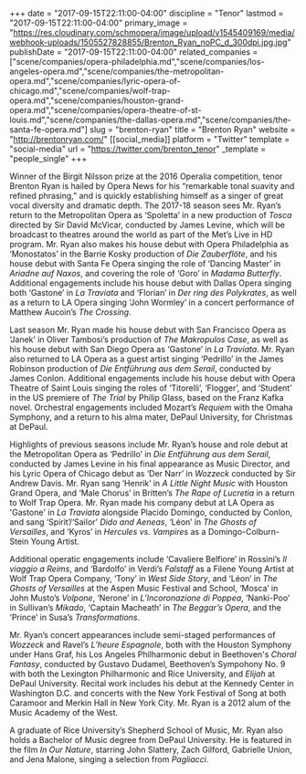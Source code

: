 +++
date = "2017-09-15T22:11:00-04:00"
discipline = "Tenor"
lastmod = "2017-09-15T22:11:00-04:00"
primary_image = "https://res.cloudinary.com/schmopera/image/upload/v1545409169/media/webhook-uploads/1505527828855/Brenton_Ryan_noPC_d_300dpi.jpg.jpg"
publishDate = "2017-09-15T22:11:00-04:00"
related_companies = ["scene/companies/opera-philadelphia.md","scene/companies/los-angeles-opera.md","scene/companies/the-metropolitan-opera.md","scene/companies/lyric-opera-of-chicago.md","scene/companies/wolf-trap-opera.md","scene/companies/houston-grand-opera.md","scene/companies/opera-theatre-of-st-louis.md","scene/companies/the-dallas-opera.md","scene/companies/the-santa-fe-opera.md"]
slug = "brenton-ryan"
title = "Brenton Ryan"
website = "http://brentonryan.com/"
[[social_media]]
platform = "Twitter"
template = "social-media"
url = "https://twitter.com/brenton_tenor"
_template = "people_single"
+++

Winner of the Birgit Nilsson prize at the 2016 Operalia competition, tenor Brenton Ryan is hailed by Opera News for his “remarkable tonal suavity and refined phrasing,” and is quickly establishing himself as a singer of great vocal diversity and dramatic depth. The 2017-18 season sees Mr. Ryan’s return to the Metropolitan Opera as ‘Spoletta’ in a new production of *Tosca* directed by Sir David McVicar, conducted by James Levine, which will be broadcast to theatres around the world as part of the Met’s Live in HD program. Mr. Ryan also makes his house debut with Opera Philadelphia as ‘Monostatos’ in the Barrie Kosky production of *Die Zauberflöte*, and his house debut with Santa Fe Opera singing the role of ‘Dancing Master’ in *Ariadne auf Naxos*, and covering the role of ‘Goro’ in *Madama Butterfly*. Additional engagements include his house debut with Dallas Opera singing both ‘Gastone’ in *La Traviata* and ‘Florian’ in *Der ring des Polykrates*, as well as a return to LA Opera singing ‘John Wormley’ in a concert performance of Matthew Aucoin’s *The Crossing*.  

Last season Mr. Ryan made his house debut with San Francisco Opera as ‘Janek’ in Oliver Tambosi’s production of *The Makropulos Case*, as well as his house debut with San Diego Opera as ‘Gastone’ in *La Traviata*. Mr. Ryan also returned to LA Opera as a guest artist singing ‘Pedrillo’ in the James Robinson production of *Die Entführung aus dem Serail*, conducted by James Conlon. Additional engagements include his house debut with Opera Theatre of Saint Louis singing the roles of ‘Titorelli’, ‘Flogger’, and ‘Student’ in the US premiere of *The Trial* by Philip Glass, based on the Franz Kafka novel. Orchestral engagements included Mozart’s *Requiem* with the Omaha Symphony, and a return to his alma mater, DePaul University, for Christmas at DePaul. 

Highlights of previous seasons include Mr. Ryan’s house and role debut at the Metropolitan Opera as ‘Pedrillo’ in *Die Entführung aus dem Serail*, conducted by James Levine in his final appearance as Music Director, and his Lyric Opera of Chicago debut as ‘Der Narr’ in *Wozzeck* conducted by Sir Andrew Davis. Mr. Ryan sang ‘Henrik’ in *A Little Night Music* with Houston Grand Opera, and ‘Male Chorus’ in Britten’s *The Rape of Lucretia* in a return to Wolf Trap Opera. Mr. Ryan made his company debut at LA Opera as 'Gastone' in *La Traviata* alongside Placido Domingo, conducted by Conlon, and sang ‘Spirit’/‘Sailor’ *Dido and Aeneas*, ‘Léon’ in *The Ghosts of Versailles*, and ‘Kyros’ in *Hercules vs. Vampires* as a Domingo-Colburn-Stein Young Artist.  

Additional operatic engagements include ‘Cavaliere Belfiore’ in Rossini’s *Il viaggio a Reims*, and ‘Bardolfo’ in Verdi’s *Falstaff* as a Filene Young Artist at Wolf Trap Opera Company, ‘Tony’ in *West Side Story*, and ‘Léon’ in *The Ghosts of Versailles* at the Aspen Music Festival and School, ‘Mosca’ in John Musto’s *Volpone*, ‘Nerone’ in *L’Incoronazione di Poppea*, ‘Nanki-Poo’ in Sullivan’s *Mikado*, ‘Captain Macheath’ in *The Beggar’s Opera*, and the ‘Prince’ in Susa’s *Transformations*. 

Mr. Ryan’s concert appearances include semi-staged performances of *Wozzeck* and Ravel’s *L’heure Espagnole*, both with the Houston Symphony under Hans Graf, his Los Angeles Philharmonic debut in Beethoven's *Choral Fantasy*, conducted by Gustavo Dudamel, Beethoven’s Sympohony No. 9 with both the Lexington Philharmonic and Rice University, and *Elijah* at DePaul University. Recital work includes his debut at the Kennedy Center in Washington D.C. and concerts with the New York Festival of Song at both Caramoor and Merkin Hall in New York City. Mr. Ryan is a 2012 alum of the Music Academy of the West. 

A graduate of Rice University’s Shepherd School of Music, Mr. Ryan also holds a Bachelor of Music degree from DePaul University. He is featured in the film *In Our Nature*, starring John Slattery, Zach Gilford, Gabrielle Union, and Jena Malone, singing a selection from *Pagliacci*.
